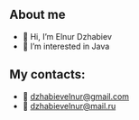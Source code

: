 ## About me
- 👋 Hi, I’m Elnur Dzhabiev
- 👀 I’m interested in Java
## My contacts:
- :email: dzhabievelnur@gmail.com
- :email:  dzhabievelnur@mail.ru   

<!---
ElnurDzhabiev/ElnurDzhabiev is a ✨ special ✨ repository because its `README.md` (this file) appears on your GitHub profile.
You can click the Preview link to take a look at your changes.
--->
